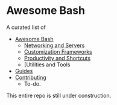# Awesome Bash
A curated list of 
- [Awesome Bash](#awesome-bash)
	- [Networking and Servers](#networking-and-servers)
	- [Customization Frameworks](#customization-frameworks)
	- [Productivity and Shortcuts](#productivity-and-shortcuts)
	- [Utilities and Tools
- [Guides](#guides)
- [Contributing](#contributing)
  - To-do.
  
  
This entire repo is still under construction.
